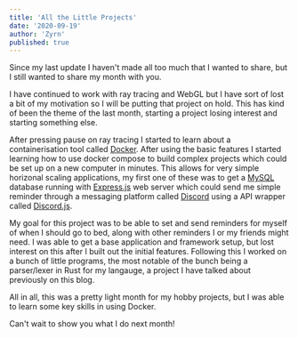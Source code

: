 ```yaml
---
title: 'All the Little Projects'
date: '2020-09-19'
author: 'Zyrn'
published: true
---
```


Since my last update I haven't made all too much that I wanted to share, but I still wanted to share my month with you.

I have continued to work with ray tracing and WebGL but I have sort of lost a bit of my motivation so I will be putting that project on hold.
This has kind of been the theme of the last month, starting a project losing interest and starting something else.

After pressing pause on ray tracing I started to learn about a containerisation tool called <a href="https://www.docker.com/">Docker</a>. After using the basic features I started learning how to use docker compose to build complex projects which could be set up on a new computer in minutes. This allows for very simple horizonal scaling applications, my first one of these was to get a <a href="https://www.mysql.com/">MySQL</a> database running with <a href="https://expressjs.com/">Express.js</a> web server which could send me simple reminder through a messaging platform called <a href="https://discord.com/">Discord</a> using a API wrapper called <a href="https://discord.js.org/">Discord.js</a>. 

My goal for this project was to be able to set and send reminders for myself of when I should go to bed, along with other reminders I or my friends might need.
I was able to get a base application and framework setup, but lost interest on this after I built out the initial features.
Following this I worked on a bunch of little programs, the most notable of the bunch being a parser/lexer in Rust for my langauge, a project I have talked about previously on this blog.

All in all, this was a pretty light month for my hobby projects, but I was able to learn some key skills in using Docker.

Can't wait to show you what I do next month!


